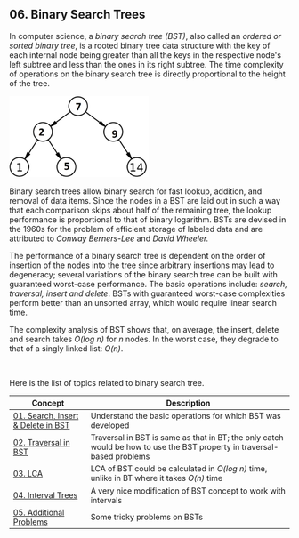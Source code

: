 ## 06. Binary Search Trees

In computer science, a *binary search tree (BST)*, also called an *ordered or sorted binary tree*, is a rooted binary tree data structure with the key of each internal node being greater than all the keys in the respective node's left subtree and less than the ones in its right subtree. The time complexity of operations on the binary search tree is directly proportional to the height of the tree.

<img src="../img/bst.png" width="250">

Binary search trees allow binary search for fast lookup, addition, and removal of data items. Since the nodes in a BST are laid out in such a way that each comparison skips about half of the remaining tree, the lookup performance is proportional to that of binary logarithm. BSTs are devised in the 1960s for the problem of efficient storage of labeled data and are attributed to *Conway Berners-Lee* and *David Wheeler.*

The performance of a binary search tree is dependent on the order of insertion of the nodes into the tree since arbitrary insertions may lead to degeneracy; several variations of the binary search tree can be built with guaranteed worst-case performance. The basic operations include: *search, traversal, insert and delete*. BSTs with guaranteed worst-case complexities perform better than an unsorted array, which would require linear search time.

The complexity analysis of BST shows that, on average, the insert, delete and search takes *O(log n)* for *n* nodes. In the worst case, they degrade to that of a singly linked list: *O(n)*.

<br/>

Here is the list of topics related to binary search tree. 

| Concept | Description |
| -- | -- |
| [01. Search, Insert & Delete in BST](./01_Search_insert_delete.md)| Understand the basic operations for which BST was developed |
| [02. Traversal in BST](./02_Traversal.md) | Traversal in BST is same as that in BT; the only catch would be how to use the BST property in traversal-based problems |
| [03. LCA](./03_LCA.md) | LCA of BST could be calculated in *O(log n)* time, unlike in BT where it takes *O(n)* time |
| [04. Interval Trees](./04_Interval_Tree.md) | A very nice modification of BST concept to work with intervals |
| [05. Additional Problems](./05_Additional_problems.md) | Some tricky problems on BSTs |

